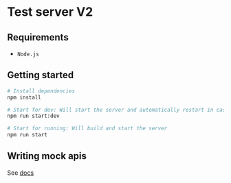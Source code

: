 # Test server V2

## Requirements

- `Node.js`

## Getting started

```bash
# Install dependencies
npm install

# Start for dev: Will start the server and automatically restart in case there is changes in the files.
npm run start:dev

# Start for running: Will build and start the server
npm run start
```


## Writing mock apis

See [docs](./docs/writing-mock-apis.md)

